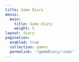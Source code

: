 ```yaml
---
title: Game Diary
menus:
  main:
    title: Game Diary
    weight: 5
layout: diary
pagination: 
  enabled: true
  collection: games
  permalink: '/gameDiary/:num/'
---
```

